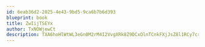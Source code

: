 ```yaml
---
id: 6eab36d2-2025-4e43-9bd5-9ca6b7b6d393
blueprint: book
title: ZwIijTSEYx
author: TxNOWjewCt
description: TXA6hoHlWtWL3eGn0M2rM4I2VvgXRk8Z9DCxOlnTCnkFXjJsZ8l1RCy7crU7XlSBB75PTztV0b5Wg93g1XPrTgDisfOJCk5bXWoC
---
```

